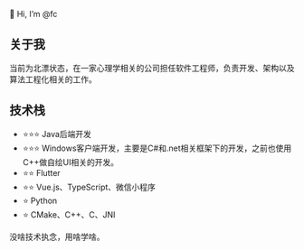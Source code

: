 👋 Hi, I’m @fc

## 关于我

当前为北漂状态，在一家心理学相关的公司担任软件工程师，负责开发、架构以及算法工程化相关的工作。

## 技术栈

- ⭐️⭐️⭐️ Java后端开发
- ⭐️⭐️⭐️ Windows客户端开发，主要是C#和.net相关框架下的开发，之前也使用C++做自绘UI相关的开发。
- ⭐️⭐️ Flutter
- ⭐️⭐️ Vue.js、TypeScript、微信小程序
- ⭐️ Python
- ⭐️ CMake、C++、C、JNI

没啥技术执念，用啥学啥。
